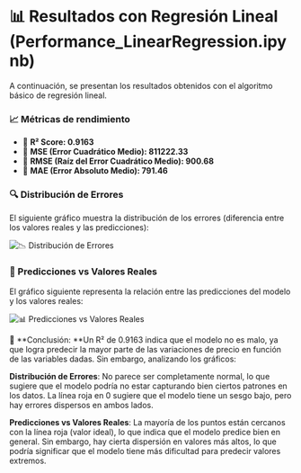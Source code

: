 # 📊 Resultados con Regresión Lineal (Performance_LinearRegression.ipynb)

A continuación, se presentan los resultados obtenidos con el algoritmo básico de regresión lineal.

### 📈 Métricas de rendimiento  
- 🔹 **R² Score: 0.9163**  
- 🔹 **MSE (Error Cuadrático Medio): 811222.33**  
- 🔹 **RMSE (Raíz del Error Cuadrático Medio): 900.68**  
- 🔹 **MAE (Error Absoluto Medio): 791.46**  

### 🔍 Distribución de Errores  
El siguiente gráfico muestra la distribución de los errores (diferencia entre los valores reales y las predicciones):  

![📉 Distribución de Errores](https://github.com/user-attachments/assets/1f8e47a6-e93f-476e-8120-482412995e37)

### 🎯 Predicciones vs Valores Reales  
El gráfico siguiente representa la relación entre las predicciones del modelo y los valores reales:  

![📊 Predicciones vs Valores Reales](https://github.com/user-attachments/assets/7f2e2b2c-ee3c-4383-8fbd-88544272c153)  

📌 **Conclusión: **Un R² de 0.9163 indica que el modelo no es malo, ya que logra predecir la mayor parte de las variaciones de precio en función de las variables dadas. Sin embargo, analizando los gráficos:  

**Distribución de Errores**: No parece ser completamente normal, lo que sugiere que el modelo podría no estar capturando bien ciertos patrones en los datos. La línea roja en 0 sugiere que el modelo tiene un sesgo bajo, pero hay errores dispersos en ambos lados.  

**Predicciones vs Valores Reales**: La mayoría de los puntos están cercanos con la línea roja (valor ideal), lo que indica que el modelo predice bien en general. Sin embargo, hay cierta dispersión en valores más altos, lo que podría significar que el modelo tiene más dificultad para predecir valores extremos.   

